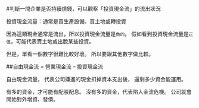 #判斷一間企業是否持續燒錢，可以觀察「投資現金流」的流出狀況

投資現金流量：通常是買生產設備、買土地或轉投資

因為這類現金通常是流出，所以投資現金流量是`負的`。
假如看到投資現金流量是`正值`，可能代表賣土地或出脫某些投資。

但是，單看一個數字很難比較好壞。
所以要跟其他數字做比較。

##自由現金流 = 營業現金流 – 投資現金流

自由現金流量，
代表公司賺進的現金扣掉資本支出後，
還剩多少資金能運用。

有多的資金，才可能有配股配息。
沒有多的資金，代表陷入金流危機。
公司就會開始對外增資、發債。